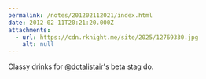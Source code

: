 ```yaml
---
permalink: /notes/201202112021/index.html
date: 2012-02-11T20:21:20.000Z
attachments:
  - url: https://cdn.rknight.me/site/2025/12769330.jpg
    alt: null
---
```


Classy drinks for <a class="u-url mention" href="https://pixelfed.social/dotalistair" rel="external nofollow noopener" target="_blank">@dotalistair</a>'s beta stag do.
